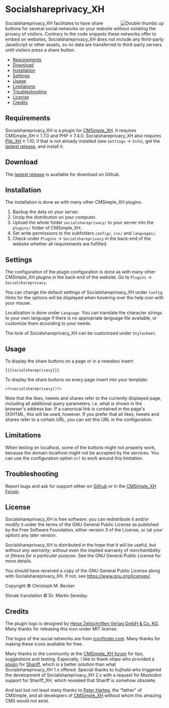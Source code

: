 # Socialshareprivacy_XH

<img src="../socialshareprivacy.png" alt="Double thumbs up" align="right">

Socialshareprivacy_XH facilitates to have share buttons for several social
networks on your website without violating the privacy of visitors.
Contrary to the code snippets these networks offer to embed on websites,
Socialshareprivacy_XH does not include any third-party JavaScript or other assets,
so no data are transferred to third-party servers until visitors press a share button.

- [Requirements](#requirements)
- [Download](#download)
- [Installation](#installation)
- [Settings](#settings)
- [Usage](#usage)
- [Limitations](#limitations)
- [Troubleshooting](#troubleshooting)
- [License](#license)
- [Credits](#credits)

## Requirements

Socialshareprivacy_XH is a plugin for [CMSimple_XH](https://cmsimple-xh.org/).
It requires CMSimple_XH ≥ 1.7.0 and PHP ≥ 7.4.0.
Socialshareprivacy_XH also requires [Plib_XH](https://github.com/cmb69/plib_xh) ≥ 1.10;
if that is not already installed (see `Settings` → `Info`),
get the [lastest release](https://github.com/cmb69/plib_xh/releases/latest),
and install it.

## Download

The [lastest release](https://github.com/cmb69/socialshareprivacy_xh/releases/latest)
is available for download on Github.

## Installation
The installation is done as with many other CMSimple_XH plugins.

1. Backup the data on your server.
1. Unzip the distribution on your computer.
1. Upload the whole folder `socialshareprivacy/` to your server into
   the `plugins/` folder of CMSimple_XH.
1. Set write permissions to the subfolders `config/`, `css/` and
   `languages/`.
1. Check under `Plugins` → `Socialshareprivacy` in the back-end of the website
   whether all requirements are fulfilled.

## Settings

The configuration of the plugin configuration is done as with many other CMSimple_XH
plugins in the back-end of the website. Go to `Plugins` → `Socialshareprivacy`.

You can change the default settings of Socialshareprivacy_XH under `Config`.
Hints for the options will be displayed when hovering over the help icon with
your mouse.

Localization is done under `Language`.  You can translate the character
strings to your own language if there is no appropriate language file available,
or customize them according to your needs.

The look of Socialshareprivacy_XH can be customized under `Stylesheet`.

## Usage

To display the share buttons on a page or in a newsbox insert:

    {{{socialshareprivacy}}}

To display the share buttons on every page insert into your template:

    <?=socialshareprivacy()?>

Note that the likes, tweets and shares refer to the currently displayed page,
including all additional query parameters, i.e. what is shown in the browser's
address bar. If a canonical link is contained in the page's (X)HTML, this will
be used, however. If you prefer that all likes, tweets and shares refer to a
certain URL, you can set this URL in the configuration.

## Limitations

When testing on localhost, some of the buttons might not properly work,
because the domain localhost might not be accepted by the services. You can use
the configuration option `Url` to work around this limitation.

## Troubleshooting

Report bugs and ask for support either on
[Github](https://github.com/cmb69/socialshareprivacy_xh/issues)
or in the [CMSimple_XH Forum](https://cmsimpleforum.com/).

## License

Socialshareprivacy_XH is free software: you can redistribute it and/or modify
it under the terms of the GNU General Public License as published by
the Free Software Foundation, either version 3 of the License, or
(at your option) any later version.

Socialshareprivacy_XH is distributed in the hope that it will be useful,
but *without any warranty*; without even the implied warranty of
*merchantibility* or *fitness for a particular purpose*. See the
GNU General Public License for more details.

You should have received a copy of the GNU General Public License
along with Socialshareprivacy_XH.  If not, see <https://www.gnu.org/licenses/>.

Copyright © Christoph M. Becker

Slovak translation © Dr. Martin Sereday

## Credits

The plugin logo is designed by [Heise Zeitschriften Verlag GmbH & Co. KG](http://www.heise.de/).
Many thanks for releasing this icon under MIT license.

The logos of the social networks are from
[iconfinder.com](https://www.iconfinder.com/search/icons?price=free&category=social-media&q=social+media).
Many thanks for making these icons available for free.

Many thanks to the community at the [CMSimple_XH forum](https://www.cmsimpleforum.com/)
for tips, suggestions and testing.
Especially, I like to thank *olape* who provided a
[plugin](https://olaf.penschke.net/?CMSimple_XH/Plugins/Shariff_XH) for
[Shariff](https://www.heise.de/hintergrund/Ein-Shariff-fuer-mehr-Datenschutz-2467514.html),
which is a better solution than what Socialshareprivacy_XH 1.x offered.
Special thanks to *hufnala* who triggered the development of Socialshareprivacy_XH 2.x
with a request for Mastodon support for Shariff_XH, which revealed that Shariff is
somehow obsolete.

And last but not least many thanks to [Peter Harteg](httsp://www.harteg.dk),
the “father” of CMSimple,
and all developers of [CMSimple_XH](https://www.cmsimple-xh.org)
without whom this amazing CMS would not exist.
